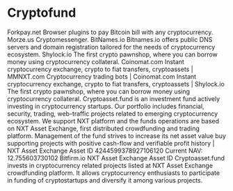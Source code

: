 # Cryptofund
Forkpay.net Browser plugins to pay Bitcoin bill with any cryptocurrency.  Morze.us Cryptomessenger.  BitNames.io Bitnames.io offers public DNS servers and domain registration tailored for the needs of cryptocurrency ecosystem.  Shylock.io The first crypto pawnshop, where you can borrow money using cryptocurrency collateral.  Coinomat.com Instant cryptocurrency exchange, crypto to fiat transfers, cryptoassets | MMNXT.com Cryptocurrency trading bots | Coinomat.com Instant cryptocurrency exchange, crypto to fiat transfers, cryptoassets | Shylock.io The first crypto pawnshop, where you can borrow money using cryptocurrency collateral. Cryptoasset.fund is an investment fund actively investing in cryptocurrency startups. Our portfolio includes financial, security, trading, web-traffic projects related to emerging cryptocurrency ecosystem. We support NXT platform and the funds operations are based on NXT Asset Exchange, first distributed crowdfunding and trading platform. Management of the fund strives to increase its net asset value buy supporting projects with positive cash-flow and verifiable profit history | NXT Asset Exchange Asset ID 4244599378927106120   Current NAV: 12.755603730102    Bitfirm.io NXT Asset Exchange Asset ID Cryptoasset.fund invests in cryptocurrency related projects listed at NXT Asset Exchange crowdfunding platform. It allows cryptocurrency enthusiasts to participate in funding of cryptostartups and diversify it among various projects.
